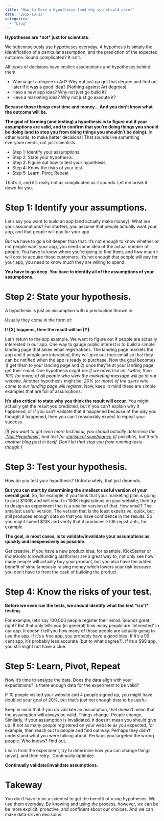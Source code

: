 ```yaml
---
title: "How to Form a Hypothesis (and why you should care)"
date: "2015-10-13"
categories: 
  - "blog"
---
```


**Hypotheses are \*not\* just for scientists**.

We subconsciously use hypotheses everyday. A hypothesis is simply the identification of a particular assumption, and the prediction of the expected outcome. Sound complicated? It isn’t.

All types of decisions have implicit assumptions and hypotheses behind them.

- Wanna get a degree in Art? Why not just go get that degree and find out later if it was a good idea? (Nothing against Art degrees)
- Have a new app idea? Why not just go build it?
- Have a marketing idea? Why not just go execute it?

**Because those things cost time and money... And you don’t know what the outcome will be.**

**The goal of forming (and testing) a hypothesis is to figure out if your assumptions are valid, and to confirm that you’re doing things you should be doing (and to stop you from doing things you shouldn’t be doing)**. In other words, to make better decisions! That sounds like something everyone needs, not just scientists.

- Step 1: Identify your assumptions.
- Step 2: State your hypothesis.
- Step 3: Figure out how to test your hypothesis.
- Step 4: Know the risks of your test.
- Step 5: Learn, Pivot, Repeat

That’s it, and it’s really not as complicated as it sounds. Let me break it down for you.

# Step 1: Identify your assumptions.

Let’s say you want to build an app (and actually make money). What are your assumptions? For starters, you assume that people actually want your app, and that people will pay for your app.

But we have to go a bit deeper than that. It’s not enough to know whether or not people want your app, you need some idea of the actual number of people. You have to know where you’re going to find them, and how much it will cost to acquire those customers. It’s not enough that people will pay for your app, you need to know much they are willing to spend.

**You have to go deep. You have to identify all of the assumptions of your assumptions**.

# Step 2: State your hypothesis.

A hypothesis is just an assumption with a predication thrown in.

Usually they come in the form of:

**If \[X\] happens, then the result will be \[Y\].**

Let’s return to the app example. We want to figure out if people are actually interested in our app. One way to gauge public interest is to build a simple landing page that takes email registrations. The landing page markets the app and if people are interested, they will give out their email so that they can be notified when the app is ready to purchase. Now the goal becomes 1) get them to your landing page and 2) once they’re at your landing page, get their email. One hypothesis might be: _If we advertise on Twitter, then 10% (or more) of all people who view the marketing message will go to our website._ Another hypothesis might be: _20% (or more) of the users who come to our landing page will register_. Now, keep in mind these are simple examples that are full of assumptions.

**It’s also critical to state** **why** **you think the result will occur**. You might actually get the result you predicted, but if you can’t explain why it happened, or if you can’t validate that it happened because of the way you thought it happened, then you can’t reasonably expect to repeat your success.

_(If you want to get even more technical, you should actually determine the_ [_‘Null Hypothesis_](https://explorable.com/null-hypothesis)_’, and test for_ [_statistical significance_](https://blog.minitab.com/blog/adventures-in-statistics/understanding-hypothesis-tests%3A-significance-levels-alpha-and-p-values-in-statistics) _(if possible), but that’s another blog post in itself. Don’t let that stop you from running tests though.)_

# Step 3: Test your hypothesis.

How do you test your hypothesis? Unfortunately, that just depends.

**But you can start by determining the smallest** **useful version** **of your overall goal**. So, for example, if you think that your marketing plan is going to cost $100K and will result in 100K registrations on your website, then try to design an experiment that is a smaller version of that. How small? The smallest useful version. The version that is the least expensive, quick, but still produces enough data so that you have confidence in the results. So you might spend $10K and verify that it produces >10K registrants, for example.

**The goal, in most cases, is to validate/invalidate your assumptions as quickly and inexpensively as possible**.

Get creative. If you have a new product idea, for example, KickStarter or IndieGoGo (crowdfunding platforms) are a great way to, not only see how many people will actually buy your product, but you also have the added benefit of simultaneously raising money which lowers your risk because you don’t have to front the cash of building the product.

# Step 4: Know the risks of your test.

**Before we even run the tests, we should identify what the test \*isn’t\* testing.**

For example, let’s say 100,000 people register their email. Sounds great, right? But that only tells you (in general) how many people are ‘interested' in our app. It doesn’t tell you how many of those people are actually going to use the app. If it’s a free app, you probably have a good idea. If it’s a 99 cent app, it’s probably less accurate (but to what degree?). If its a $99 app, you still might not have a clue.

# Step 5: Learn, Pivot, Repeat

Now it’s time to analyze the data. Does the data align with your expectations? Is there enough data for the experiment to be valid?

If 10 people visited your website and 4 people signed up, you might have doubled your goal of 20%, but that’s just not enough data to be useful.

Keep in mind that if you do validate an assumption, that doesn’t mean that the assumption will always be valid. Things change. People change. Similarly, if your assumption is invalidated, it doesn’t mean you should give up. If not as many people registered on your website as you expected, for example, then reach out to people and find out way. Perhaps they didn’t understand what you were talking about. Perhaps you targeted the wrong people. Who knows? Find out.

Learn from the experiment, try to determine how you can change things (pivot), and then retry.  Continually optimize.

**Continually validate/invalidate assumptions.**

# Takeway

You don’t have to be a scientist to get the benefit of using hypotheses. We use them everyday. By knowing and using the process, however, we can be be more explicit, proactive, and confident about our choices. And we can make data-driven decisions.
